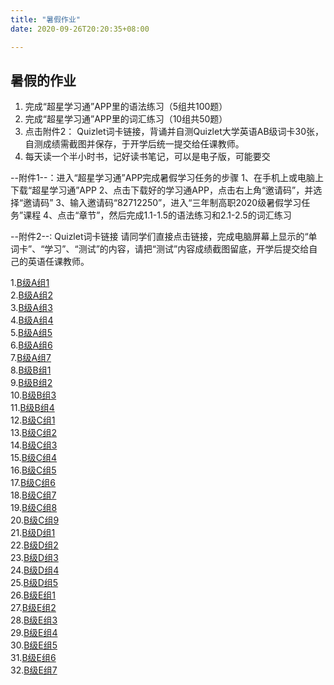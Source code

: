 ```yaml
---
title: "暑假作业"
date: 2020-09-26T20:20:35+08:00

---
```


## 暑假的作业

1. 完成“超星学习通”APP里的语法练习（5组共100题）  
2. 完成“超星学习通”APP里的词汇练习（10组共50题）  
3. 点击附件2： Quizlet词卡链接，背诵并自测Quizlet大学英语AB级词卡30张，自测成绩需截图并保存，于开学后统一提交给任课教师。  
4. 每天读一个半小时书，记好读书笔记，可以是电子版，可能要交  

--附件1--：进入“超星学习通”APP完成暑假学习任务的步骤
1、在手机上或电脑上下载“超星学习通”APP
2、点击下载好的学习通APP，点击右上角“邀请码”，并选择“邀请码”
3、输入邀请码“82712250”，进入“三年制高职2020级暑假学习任务”课程
4、点击“章节”，然后完成1.1-1.5的语法练习和2.1-2.5的词汇练习
  
--附件2--: Quizlet词卡链接
请同学们直接点击链接，完成电脑屏幕上显示的“单词卡”、“学习”、“测试”的内容，请把“测试”内容成绩截图留底，开学后提交给自己的英语任课教师。  

1.[B级A组1](https://quizlet.com/cn/486065661/b%E7%BA%A7a%E7%BB%841-flash-cards/)  
2.[B级A组2](https://quizlet.com/cn/486067789/b%E7%BA%A7a%E7%BB%842-flash-cards)  
3.[B级A组3](https://quizlet.com/cn/486088843/b%E7%BA%A7a%E7%BB%843-flash-cards/)  
4.[B级A组4](https://quizlet.com/cn/486091073/b%E7%BA%A7a%E7%BB%844-flash-cards/)  
5.[B级A组5](https://quizlet.com/cn/486093406/b%E7%BA%A7a%E7%BB%845-flash-cards/)  
6.[B级A组6](https://quizlet.com/cn/486097424/b%E7%BA%A7a%E7%BB%846-flash-cards/)  
7.[B级A组7](https://quizlet.com/cn/486100490/b%E7%BA%A7a%E7%BB%847-flash-cards/)  
8.[B级B组1](https://quizlet.com/cn/475047671/b%E7%BA%A7b%E7%BB%841-flash-cards/)  
9.[B级B组2](https://quizlet.com/cn/475050446/b%E7%BA%A7b%E7%BB%842-flash-cards/)  
10.[B级B组3](https://quizlet.com/cn/475051089/b%E7%BA%A7b%E7%BB%843-flash-cards/)  
11.[B级B组4](https://quizlet.com/cn/475051628/b%E7%BA%A7b%E7%BB%844-flash-cards/)  
12.[B级C组1](https://quizlet.com/cn/516000937/b%E7%BA%A7c%E7%BB%841-flash-cards/)  
13.[B级C组2](https://quizlet.com/cn/496625665/b%E7%BA%A7c%E7%BB%842-flash-cards/)  
14.[B级C组3](https://quizlet.com/cn/516002676/b%E7%BA%A7c%E7%BB%843-flash-cards/)  
15.[B级C组4](https://quizlet.com/cn/516003433/b%E7%BA%A7c%E7%BB%844-flash-cards/)  
16.[B级C组5](https://quizlet.com/cn/516005780/b%E7%BA%A7c%E7%BB%845-flash-cards/)  
17.[B级C组6](https://quizlet.com/cn/516004189/b%E7%BA%A7c%E7%BB%846-flash-cards/)  
18.[B级C组7](https://quizlet.com/cn/486533363/b%E7%BA%A7c%E7%BB%847-flash-cards/)  
19.[B级C组8](https://quizlet.com/cn/516006740/b%E7%BA%A7c%E7%BB%848-flash-cards/)  
20.[B级C组9](https://quizlet.com/cn/516007465/b%E7%BA%A7c%E7%BB%849-flash-cards/)  
21.[B级D组1](https://quizlet.com/cn/479573914/b%E7%BA%A7d%E7%BB%841-flash-cards/)  
22.[B级D组2](https://quizlet.com/cn/479574735/b%E7%BA%A7d%E7%BB%842-flash-cards/)  
23.[B级D组3](https://quizlet.com/cn/479575056/b%E7%BA%A7d%E7%BB%843-flash-cards/)  
24.[B级D组4](https://quizlet.com/cn/479575404/b%E7%BA%A7d%E7%BB%844-flash-cards/)  
25.[B级D组5](https://quizlet.com/cn/479575850/b%E7%BA%A7d%E7%BB%845-flash-cards/)  
26.[B级E组1](https://quizlet.com/cn/484953037/b%E7%BA%A7e%E7%BB%841-flash-cards/)  
27.[B级E组2](https://quizlet.com/cn/484956357/b%E7%BA%A7e%E7%BB%842-flash-cards/)  
28.[B级E组3](https://quizlet.com/cn/484962480/b%E7%BA%A7e%E7%BB%843-flash-cards/)  
29.[B级E组4](https://quizlet.com/cn/484968424/b%E7%BA%A7e%E7%BB%844-flash-cards/)  
30.[B级E组5](https://quizlet.com/cn/484972239/b%E7%BA%A7e%E7%BB%845-flash-cards/)  
31.[B级E组6](https://quizlet.com/cn/485341862/b%E7%BA%A7e%E7%BB%846-flash-cards/)  
32.[B级E组7](https://quizlet.com/cn/485350641/b%E7%BA%A7e%E7%BB%847-flash-cards/)  
